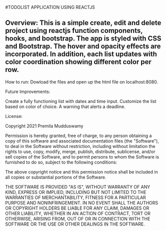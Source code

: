 #TODOLIST APPLICATION USING REACTJS

## Overview: This is a simple create, edit and delete project using reactjs function components, hooks, and bootstrap. The app is styled with CSS and Bootstrap. The hover and  opacity effects are incorporated. In addition, each list updates with color coordination showing different color per row. 

How to run: Dowload the files and open up the html file on localhost:8080.

Future Improvements:

Create a fully functioning list with dates and time input.
Customize the list based on color of choice. 
A warning that alerts a deadline. 

License:

Copyright 2021 Premila Mudduswamy

Permission is hereby granted, free of charge, to any person obtaining a copy of this software and associated documentation files (the "Software"), to deal in the Software without restriction, including without limitation the rights to use, copy, modify, merge, publish, distribute, sublicense, and/or sell copies of the Software, and to permit persons to whom the Software is furnished to do so, subject to the following conditions:

The above copyright notice and this permission notice shall be included in all copies or substantial portions of the Software.

THE SOFTWARE IS PROVIDED "AS IS", WITHOUT WARRANTY OF ANY KIND, EXPRESS OR IMPLIED, INCLUDING BUT NOT LIMITED TO THE WARRANTIES OF MERCHANTABILITY, FITNESS FOR A PARTICULAR PURPOSE AND NONINFRINGEMENT. IN NO EVENT SHALL THE AUTHORS OR COPYRIGHT HOLDERS BE LIABLE FOR ANY CLAIM, DAMAGES OR OTHER LIABILITY, WHETHER IN AN ACTION OF CONTRACT, TORT OR OTHERWISE, ARISING FROM, OUT OF OR IN CONNECTION WITH THE SOFTWARE OR THE USE OR OTHER DEALINGS IN THE SOFTWARE.
